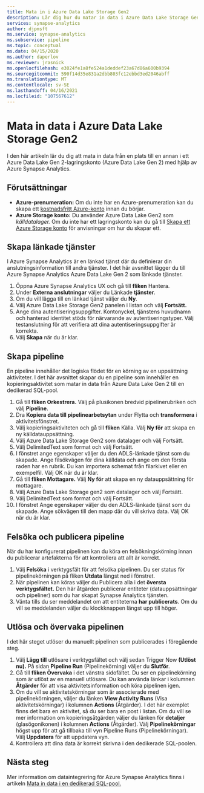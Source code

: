 ```yaml
---
title: Mata in i Azure Data Lake Storage Gen2
description: Lär dig hur du matar in data i Azure Data Lake Storage Gen2 i Azure Synapse Analytics
services: synapse-analytics
author: djpmsft
ms.service: synapse-analytics
ms.subservice: pipeline
ms.topic: conceptual
ms.date: 04/15/2020
ms.author: daperlov
ms.reviewer: jrasnick
ms.openlocfilehash: e3024fe1a8fe524a1deddef23a67d86a600b9394
ms.sourcegitcommit: 590f14d35e831a2dbb803fc12ebbd3ed2046abff
ms.translationtype: MT
ms.contentlocale: sv-SE
ms.lasthandoff: 04/16/2021
ms.locfileid: "107567612"
---
```

# <a name="ingest-data-into-azure-data-lake-storage-gen2"></a>Mata in data i Azure Data Lake Storage Gen2 

I den här artikeln lär du dig att mata in data från en plats till en annan i ett Azure Data Lake Gen 2-lagringskonto (Azure Data Lake Gen 2) med hjälp av Azure Synapse Analytics.

## <a name="prerequisites"></a>Förutsättningar

* **Azure-prenumeration:** Om du inte har en Azure-prenumeration kan du skapa ett [kostnadsfritt Azure-konto](https://azure.microsoft.com/free/) innan du börjar.
* **Azure Storage konto:** Du använder Azure Data Lake Gen2 som *källdatalager.* Om du inte har ett lagringskonto kan du gå till [Skapa ett Azure Storage konto](../../storage/common/storage-account-create.md?bc=%2fazure%2fsynapse-analytics%2fbreadcrumb%2ftoc.json&toc=%2fazure%2fsynapse-analytics%2ftoc.json) för anvisningar om hur du skapar ett.

## <a name="create-linked-services"></a>Skapa länkade tjänster

I Azure Synapse Analytics är en länkad tjänst där du definierar din anslutningsinformation till andra tjänster. I det här avsnittet lägger du till Azure Synapse Analytics Azure Data Lake Gen 2 som länkade tjänster.

1. Öppna Azure Synapse Analytics UX och gå till **fliken** Hantera.
1. Under **Externa anslutningar** väljer du Länkade **tjänster**.
1. Om du vill lägga till en länkad tjänst väljer du **Ny**.
1. Välj Azure Data Lake Storage Gen2 panelen i listan och välj **Fortsätt.**
1. Ange dina autentiseringsuppgifter. Kontonyckel, tjänstens huvudnamn och hanterad identitet stöds för närvarande av autentiseringstyper. Välj testanslutning för att verifiera att dina autentiseringsuppgifter är korrekta. 
1. Välj **Skapa** när du är klar.

## <a name="create-pipeline"></a>Skapa pipeline

En pipeline innehåller det logiska flödet för en körning av en uppsättning aktiviteter. I det här avsnittet skapar du en pipeline som innehåller en kopieringsaktivitet som matar in data från Azure Data Lake Gen 2 till en dedikerad SQL-pool.

1. Gå till **fliken Orkestrera.** Välj på plusikonen bredvid pipelinerubriken och välj **Pipeline**.
1. Dra **Kopiera data till pipelinearbetsytan** under Flytta och **transformera** i aktivitetsfönstret.
1. Välj kopieringsaktiviteten och gå till **fliken** Källa. Välj **Ny för** att skapa en ny källdatauppsättning.
1. Välj Azure Data Lake Storage Gen2 som datalager och välj Fortsätt.
1. Välj DelimitedText som format och välj Fortsätt.
1. I fönstret ange egenskaper väljer du den ADLS-länkade tjänst som du skapade. Ange filsökvägen för dina källdata och ange om den första raden har en rubrik. Du kan importera schemat från filarkivet eller en exempelfil. Välj OK när du är klar.
1. Gå till **fliken Mottagare.** Välj **Ny för** att skapa en ny datauppsättning för mottagare.
1. Välj Azure Data Lake Storage gen2 som datalager och välj Fortsätt.
1. Välj DelimitedText som format och välj Fortsätt.
1. I fönstret Ange egenskaper väljer du den ADLS-länkade tjänst som du skapade. Ange sökvägen till den mapp där du vill skriva data. Välj OK när du är klar.

## <a name="debug-and-publish-pipeline"></a>Felsöka och publicera pipeline

När du har konfigurerat pipelinen kan du köra en felsökningskörning innan du publicerar artefakterna för att kontrollera att allt är korrekt.

1. Välj **Felsöka** i verktygsfält för att felsöka pipelinen. Du ser status för pipelinekörningen på fliken **Utdata** längst ned i fönstret. 
1. När pipelinen kan köras väljer du Publicera alla i det **översta verktygsfältet.** Den här åtgärden publicerar entiteter (datauppsättningar och pipeliner) som du har skapat Synapse Analytics tjänsten.
1. Vänta tills du ser meddelandet om att entiteterna **har publicerats**. Om du vill se meddelanden väljer du klockknappen längst upp till höger. 


## <a name="trigger-and-monitor-the-pipeline"></a>Utlösa och övervaka pipelinen

I det här steget utlöser du manuellt pipelinen som publicerades i föregående steg. 

1. Välj **Lägg till** utlösare i verktygsfältet och välj sedan Trigger Now **(Utlöst nu).** På sidan **Pipeline Run** (Pipelinekörning) väljer du **Slutför**.  
1. Gå till **fliken Övervaka** i det vänstra sidofältet. Du ser en pipelinekörning som är utlöst av en manuell utlösare. Du kan använda länkar i kolumnen **Åtgärder** för att visa aktivitetsinformation och köra pipelinen igen.
1. Om du vill se aktivitetskörningar som är associerade med pipelinekörningen, väljer du länken **View Activity Runs** (Visa aktivitetskörningar) i kolumnen **Actions** (Åtgärder). I det här exemplet finns det bara en aktivitet, så du ser bara en post i listan. Om du vill se mer information om kopieringsåtgärden väljer du länken för **detaljer** (glasögonikonen) i kolumnen **Actions** (Åtgärder). Välj **Pipelinekörningar** högst upp för att gå tillbaka till vyn Pipeline Runs (Pipelinekörningar). Välj **Uppdatera** för att uppdatera vyn.
1. Kontrollera att dina data är korrekt skrivna i den dedikerade SQL-poolen.


## <a name="next-steps"></a>Nästa steg

Mer information om dataintegrering för Azure Synapse Analytics finns i artikeln [Mata in data i en dedikerad SQL-pool.](data-integration-sql-pool.md)